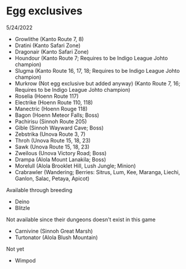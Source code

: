 # Egg exclusives
5/24/2022
* Growlithe (Kanto Route 7, 8)
* Dratini (Kanto Safari Zone)
* Dragonair (Kanto Safari Zone)
* Houndour (Kanto Route 7; Requires to be Indigo League Johto champion)
* Slugma (Kanto Route 16, 17, 18; Requires to be Indigo League Johto champion)
* Murkrow (Not egg exclusive but added anyway) (Kanto Route 7, 16; Requires to be Indigo League Johto champion)
* Roselia (Hoenn Route 117)
* Electrike (Hoenn Route 110, 118)
* Manectric (Hoenn Rouge 118)
* Bagon (Hoenn Meteor Falls; Boss)
* Pachirisu (Sinnoh Route 205)
* Gible (Sinnoh Wayward Cave; Boss)
* Zebstrika (Unova Route 3, 7)
* Throh (Unova Route 15, 18, 23)
* Sawk (Unova Route 15, 18, 23)
* Zweilous (Unova Victory Road; Boss)
* Drampa (Alola Mount Lanakila; Boss)
* Morelull (Alola Brooklet Hill, Lush Jungle; Minion)
* Crabrawler (Wandering; Berries: Sitrus, Lum, Kee, Maranga, Liechi, Ganlon, Salac, Petaya, Apicot)

Available through breeding
* Deino
* Blitzle

Not available since their dungeons doesn't exist in this game
* Carnivine (Sinnoh Great Marsh)
* Turtonator (Alola Blush Mountain)

Not yet
* Wimpod
